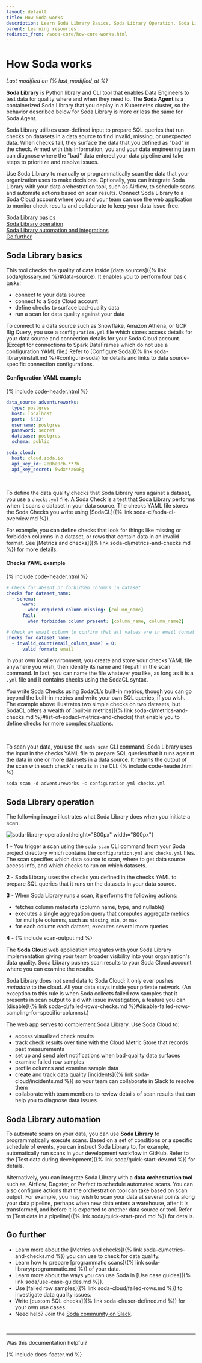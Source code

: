 ```yaml
---
layout: default
title: How Soda works
description: Learn Soda Library Basics, Soda Library Operation, Soda Library Automation and Soda Cloud.
parent: Learning resources
redirect_from: /soda-core/how-core-works.html
---
```


# How Soda works 
*Last modified on {% last_modified_at %}*

**Soda Library** is Python library and CLI tool that enables Data Engineers to test data for quality where and when they need to. The **Soda Agent** is a containerized Soda Library that you deploy in a Kubernetes cluster, so the behavior described below for Soda Library is more or less the same for Soda Agent.

Soda Library utilizes user-defined input to prepare SQL queries that run checks on datasets in a data source to find invalid, missing, or unexpected data. When checks fail, they surface the data that you defined as "bad" in the check. Armed with this information, you and your data engineering team can diagnose where the "bad" data entered your data pipeline and take steps to prioritize and resolve issues.

Use Soda Library to manually or programmatically scan the data that your organization uses to make decisions. Optionally, you can integrate Soda Library with your data orchestration tool, such as Airflow, to schedule scans and automate actions based on scan results. Connect Soda Library to a Soda Cloud account where you and your team can use the web application to monitor check results and collaborate to keep your data issue-free.

[Soda Library basics](#soda-Library-basics)<br />
[Soda Library operation](#soda-library-operation)<br />
[Soda Library automation and integrations](#soda-library-automation-and-integrations)<br />
[Go further](#go-further)<br />


## Soda Library basics

This tool checks the quality of data inside [data sources]({% link soda/glossary.md %}#data-source). It enables you to perform four basic tasks:

- connect to your data source
- connect to a Soda Cloud account
- define checks to surface bad-quality data
- run a scan for data quality against your data


To connect to a data source such as Snowflake, Amazon Athena, or GCP Big Query, you use a `configuration.yml` file which stores access details for your data source and connection details for your Soda Cloud account. (Except for connections to Spark DataFrames which do not use a configuration YAML file.) Refer to [Configure Soda]({% link soda-library/install.md %}#configure-soda) for details and links to data source-specific connection configurations.

#### Configuration YAML example
{% include code-header.html %}
```yaml
data_source adventureworks:
  type: postgres
  host: localhost
  port: '5432'
  username: postgres
  password: secret
  database: postgres
  schema: public

soda_cloud:
  host: cloud.soda.io
  api_key_id: 2e0ba0cb-**7b
  api_key_secret: 5wdx**aGuRg
```

<br />

To define the data quality checks that Soda Library runs against a dataset, you use a `checks.yml` file. A Soda Check is a test that Soda Library performs when it scans a dataset in your data source. The checks YAML file stores the Soda Checks you write using [SodaCL]({% link soda-cl/soda-cl-overview.md %}). 

For example, you can define checks that look for things like missing or forbidden columns in a dataset, or rows that contain data in an invalid format. See [Metrics and checks]({% link soda-cl/metrics-and-checks.md %}) for more details.

#### Checks YAML example
{% include code-header.html %}
```yaml
# Check for absent or forbidden columns in dataset
checks for dataset_name:
  - schema:
      warn:
        when required column missing: [column_name]
      fail:
        when forbidden column present: [column_name, column_name2]

# Check an email column to confirm that all values are in email format
checks for dataset_name:
  - invalid_count(email_column_name) = 0:
      valid format: email
```

In your own local environment, you create and store your checks YAML file anywhere you wish, then identify its name and filepath in the scan command. In fact, you can name the file whatever you like, as long as it is a `.yml` file and it contains checks using the SodaCL syntax.

You write Soda Checks using SodaCL’s built-in metrics, though you can go beyond the built-in metrics and write your own SQL queries, if you wish. The example above illustrates two simple checks on two datasets, but SodaCL offers a wealth of [built-in metrics]({% link soda-cl/metrics-and-checks.md %}#list-of-sodacl-metrics-and-checks) that enable you to define checks for more complex situations.

<br />

To scan your data, you use the `soda scan` CLI command. Soda Library uses the input in the checks YAML file to prepare SQL queries that it runs against the data in one or more datasets in a data source. It returns the output of the scan with each check's results in the CLI.
{% include code-header.html %}
```shell
soda scan -d adventureworks -c configuration.yml checks.yml
```




## Soda Library operation

The following image illustrates what Soda Library does when you initiate a scan.

![soda-library-operation](/assets/images/soda-library-operation.png){:height="800px" width="800px"}

**1** - You trigger a scan using the `soda scan` CLI command from your Soda project directory which contains the `configuration.yml` and `checks.yml` files. The scan specifies which data source to scan, where to get data source access info,  and which checks to run on which datasets.

**2** - Soda Library uses the checks you defined in the checks YAML to prepare SQL queries that it runs on the datasets in your data source.

**3** - When Soda Library runs a scan, it performs the following actions:
- fetches column metadata (column name, type, and nullable)
- executes a single aggregation query that computes aggregate metrics for multiple columns, such as `missing`, `min`, or `max`
- for each column each dataset, executes several more queries

**4** - {% include scan-output.md %}

The **Soda Cloud** web application integrates with your Soda Library implementation giving your team broader visibility into your organization's data quality. Soda Library pushes scan results to your Soda Cloud account where you can examine the results. 

Soda Library does not send data to Soda Cloud; it only ever pushes *metadata* to the cloud. All your data stays inside your private network. (An exception to this rule is when Soda collects failed row samples that it presents in scan output to aid with issue investigation, a feature you can [disable]({% link soda-cl/failed-rows-checks.md %}#disable-failed-rows-sampling-for-specific-columns).)

The web app serves to complement Soda Library. Use Soda Cloud to:

* access visualized check results
* track check results over time with the Cloud Metric Store that records past measurements 
* set up and send alert notifications when bad-quality data surfaces
* examine failed row samples
* profile columns and examine sample data
* create and track data quality [incidents]({% link soda-cloud/incidents.md %}) so your team can collaborate in Slack to resolve them
* collaborate with team members to review details of scan results that can help you to diagnose data issues


## Soda Library automation

To automate scans on your data, you can use **Soda Library** to programmatically execute scans. Based on a set of conditions or a specific schedule of events, you can instruct Soda Library to, for example, automatically run scans in your development workflow in GitHub.  Refer to the [Test data during development]({% link soda/quick-start-dev.md %}) for details.

Alternatively, you can integrate Soda Library with a **data orchestration tool** such as, Airflow, Dagster, or Prefect to schedule automated scans. You can also configure actions that the orchestration tool can take based on scan output. For example, you may wish to scan your data at several points along your data pipeline, perhaps when new data enters a warehouse, after it is transformed, and before it is exported to another data source or tool. Refer to [Test data in a pipeline]({% link soda/quick-start-prod.md %}) for details.


## Go further

* Learn more about the [Metrics and checks]({% link soda-cl/metrics-and-checks.md %}) you can use to check for data quality.
* Learn how to prepare [programmatic scans]({% link soda-library/programmatic.md %}) of your data.
* Learn more about the ways you can use Soda in [Use case guides]({% link soda/use-case-guides.md %}).
* Use [failed row samples]({% link soda-cloud/failed-rows.md %}) to investigate data quality issues.
* Write [custom SQL checks]({% link soda-cl/user-defined.md %}) for your own use cases.
* Need help? Join the <a href="https://community.soda.io/slack" target="_blank"> Soda community on Slack</a>.

<br />

---

Was this documentation helpful?

<!-- LikeBtn.com BEGIN -->
<span class="likebtn-wrapper" data-theme="tick" data-i18n_like="Yes" data-ef_voting="grow" data-show_dislike_label="true" data-counter_zero_show="true" data-i18n_dislike="No"></span>
<script>(function(d,e,s){if(d.getElementById("likebtn_wjs"))return;a=d.createElement(e);m=d.getElementsByTagName(e)[0];a.async=1;a.id="likebtn_wjs";a.src=s;m.parentNode.insertBefore(a, m)})(document,"script","//w.likebtn.com/js/w/widget.js");</script>
<!-- LikeBtn.com END -->

{% include docs-footer.md %}